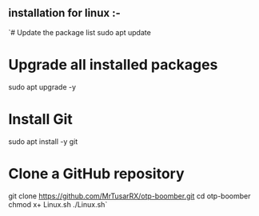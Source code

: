 ## installation for linux :-

`# Update the package list
sudo apt update

# Upgrade all installed packages
sudo apt upgrade -y

# Install Git
sudo apt install -y git

# Clone a GitHub repository
git clone https://github.com/MrTusarRX/otp-boomber.git
cd otp-boomber 
chmod x+ Linux.sh
./Linux.sh`
